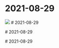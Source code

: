 # 2021-08-29

<page-tags text="发布于：2021-08-29"></page-tags>

<image-container>
  <img src="./pictures/IMG_20210829_093625.jpg"/>
</image-container># 2021-08-29

<page-tags text="发布于：2021-08-29"></page-tags>
<video-container>
  <source src="./pictures/VID_20210829_085613.mp4"/>
</video-container># 2021-08-29

<page-tags text="发布于：2021-08-29"></page-tags>
<video-container>
  <source src="./pictures/VID_20210829_092337.mp4"/>
</video-container># 2021-08-29

<page-tags text="发布于：2021-08-29"></page-tags>
<video-container>
  <source src="./pictures/VID_20210829_093441.mp4"/>
</video-container>